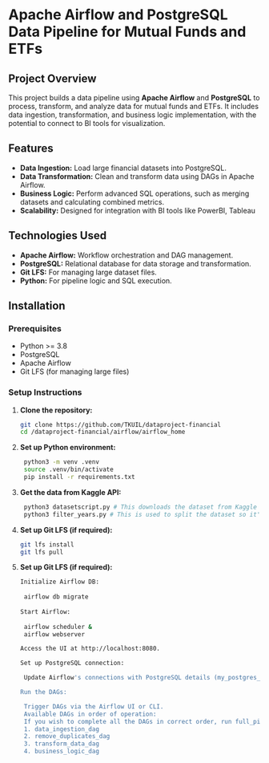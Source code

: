 # Apache Airflow and PostgreSQL Data Pipeline for Mutual Funds and ETFs

## Project Overview
This project builds a data pipeline using **Apache Airflow** and **PostgreSQL** to process, transform, and analyze data for mutual funds and ETFs. It includes data ingestion, transformation, and business logic implementation, with the potential to connect to BI tools for visualization.

## Features
- **Data Ingestion:** Load large financial datasets into PostgreSQL.
- **Data Transformation:** Clean and transform data using DAGs in Apache Airflow.
- **Business Logic:** Perform advanced SQL operations, such as merging datasets and calculating combined metrics.
- **Scalability:** Designed for integration with BI tools like PowerBI, Tableau

## Technologies Used
- **Apache Airflow:** Workflow orchestration and DAG management.
- **PostgreSQL:** Relational database for data storage and transformation.
- **Git LFS:** For managing large dataset files.
- **Python:** For pipeline logic and SQL execution.

## Installation

### Prerequisites
- Python >= 3.8
- PostgreSQL
- Apache Airflow
- Git LFS (for managing large files)

### Setup Instructions
1. **Clone the repository:**
   ```bash
   git clone https://github.com/TKUIL/dataproject-financial
   cd /dataproject-financial/airflow/airflow_home

2. **Set up Python environment:**
   ```bash
    python3 -m venv .venv
    source .venv/bin/activate
    pip install -r requirements.txt
   
3. **Get the data from Kaggle API:**
   ```bash
    python3 datasetscript.py # This downloads the dataset from Kaggle (requires Kaggle API key)
    python3 filter_years.py # This is used to split the dataset so it's easier to process
   
5. **Set up Git LFS (if required):**
   ```bash
   git lfs install
   git lfs pull

6. **Set up Git LFS (if required):**
   ```bash
   Initialize Airflow DB:
    
    airflow db migrate
    
   Start Airflow:
    
    airflow scheduler &
    airflow webserver

   Access the UI at http://localhost:8080.

   Set up PostgreSQL connection:

    Update Airflow's connections with PostgreSQL details (my_postgres_conn).

   Run the DAGs:

    Trigger DAGs via the Airflow UI or CLI.
    Available DAGs in order of operation:
    If you wish to complete all the DAGs in correct order, run full_pipeline DAG but they can also be individually triggered.
    1. data_ingestion_dag
    2. remove_duplicates_dag
    3. transform_data_dag
    4. business_logic_dag
    
  

